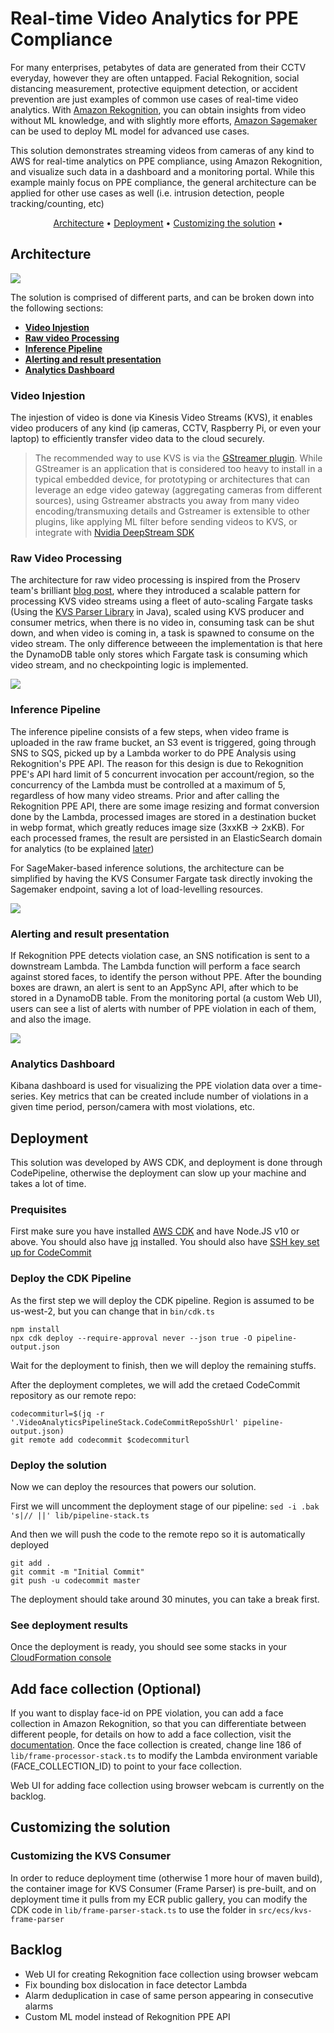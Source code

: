 # Real-time Video Analytics for PPE Compliance

For many enterprises, petabytes of data are generated from their CCTV everyday, however they are often untapped. Facial Rekognition, social distancing measurement, protective equipment detection, or accident prevention are just examples of common use cases of real-time video analytics. With [Amazon Rekognition](https://aws.amazon.com/rekognition/), you can obtain insights from video without ML knowledge, and with slightly more efforts, [Amazon Sagemaker](https://aws.amazon.com/sagemaker/) can be used to deploy ML model for advanced use cases.

This solution demonstrates streaming videos from cameras of any kind to AWS for real-time analytics on PPE compliance, using Amazon Rekognition, and visualize such data in a dashboard and a monitoring portal. While this example mainly focus on PPE compliance, the general architecture can be applied for other use cases as well (i.e. intrusion detection, people tracking/counting, etc)

<p align="center">
  <a href="#architecture">Architecture</a> •
  <a href="#deployment">Deployment</a> •
  <a href="#customizing the solution">Customizing the solution</a> •
</p>

## Architecture

<img src="doc/arch1.png" />

The solution is comprised of different parts, and can be broken down into the following sections:

* <b>[Video Injestion](#video-injestion) </b>
* <b>[Raw video Processing](#raw-video-processing) </b>
* <b>[Inference Pipeline](#inference-pipeline) </b>
* <b>[Alerting and result presentation](#alerting-and-result-presentation) </b>
* <b>[Analytics Dashboard](#analytics-dashboard) </b>

### Video Injestion

The injestion of video is done via Kinesis Video Streams (KVS), it enables video producers of any kind (ip cameras, CCTV, Raspberry Pi, or even your laptop) to efficiently transfer video data to the cloud securely. 

 > The recommended way to use KVS is via the [GStreamer plugin](https://docs.aws.amazon.com/kinesisvideostreams/latest/dg/examples-gstreamer-plugin.html). While GStreamer is an application that is considered too heavy to install in a typical embedded device, for prototyping or architectures that can leverage an edge video gateway (aggregating cameras from different sources), using Gstreamer abstracts you away from many video encoding/transmuxing details and Gstreamer is extensible to other plugins, like applying ML filter before sending videos to KVS, or integrate with [Nvidia DeepStream SDK](https://developer.nvidia.com/deepstream-sdk)

### Raw Video Processing

The architecture for raw video processing is inspired from the Proserv team's brilliant [blog post](https://aws.amazon.com/blogs/machine-learning/accelerating-the-deployment-of-ppe-detection-solution-to-comply-with-safety-guidelines/), where they introduced a scalable pattern for processing KVS video streams using a fleet of auto-scaling Fargate tasks (Using the [KVS Parser Library](https://github.com/aws/amazon-kinesis-video-streams-parser-library) in Java), scaled using KVS producer and consumer metrics, when there is no video in, consuming task can be shut down, and when video is coming in, a task is spawned to consume on the video stream. The only difference betweeen the implementation is that here the DynamoDB table only stores which Fargate task is consuming which video stream, and no checkpointing logic is implemented.

<img src="doc/blog-vidin.jpg" />

### Inference Pipeline

The inference pipeline consists of a few steps, when video frame is uploaded in the raw frame bucket, an S3 event is triggered, going through SNS to SQS, picked up by a Lambda worker to do PPE Analysis using Rekognition's PPE API. The reason for this design is due to Rekognition PPE's API hard limit of 5 concurrent invocation per account/region, so the concurrency of the Lambda must be controlled at a maximum of 5, regardless of how many video streams. Prior and after calling the Rekognition PPE API, there are some image resizing and format conversion done by the Lambda, processed images are stored in a destination bucket in webp format, which greatly reduces image size (3xxKB -> 2xKB). For each processed frames, the result are persisted in an ElasticSearch domain for analytics (to be explained [later](#analytics-dashboard))

For SageMaker-based inference solutions, the architecture can be simplified by having the KVS Consumer Fargate task directly invoking the Sagemaker endpoint, saving a lot of load-levelling resources.

<img src="doc/inf-pipeline.png" />

### Alerting and result presentation

If Rekognition PPE detects violation case, an SNS notification is sent to a downstream Lambda. The Lambda function will perform a face search against stored faces, to identify the person without PPE. After the bounding boxes are drawn, an alert is sent to an AppSync API, after which to be stored in a DynamoDB table. From the monitoring portal (a custom Web UI), users can see a list of alerts with number of PPE violation in each of them, and also the image.

<img src="doc/portal-ui.png" />

### Analytics Dashboard

Kibana dashboard is used for visualizing the PPE violation data over a time-series. Key metrics that can be created include number of violations in a given time period, person/camera with most violations, etc.

## Deployment

This solution was developed by AWS CDK, and deployment is done through CodePipeline, otherwise the deployment can slow up your machine and takes a lot of time.

### Prequisites

First make sure you have installed [AWS CDK](https://docs.aws.amazon.com/cdk/latest/guide/getting_started.html) and have Node.JS v10 or above. You should also have [jq](https://stedolan.github.io/jq/) installed. You should also have [SSH key set up for CodeCommit](https://docs.aws.amazon.com/codecommit/latest/userguide/setting-up-ssh-unixes.html)

### Deploy the CDK Pipeline

As the first step we will deploy the CDK pipeline. Region is assumed to be us-west-2, but you can change that in `bin/cdk.ts`

```
npm install
npx cdk deploy --require-approval never --json true -O pipeline-output.json
```

Wait for the deployment to finish, then we will deploy the remaining stuffs.

After the deployment completes, we will add the cretaed CodeCommit repository as our remote repo:
```
codecommiturl=$(jq -r '.VideoAnalyticsPipelineStack.CodeCommitRepoSshUrl' pipeline-output.json)
git remote add codecommit $codecommiturl
```

### Deploy the solution

Now we can deploy the resources that powers our solution.

First we will uncomment the deployment stage of our pipeline:
`sed -i .bak 's|// ||' lib/pipeline-stack.ts`

And then we will push the code to the remote repo so it is automatically deployed
```
git add .
git commit -m "Initial Commit"
git push -u codecommit master
```

The deployment should take around 30 minutes, you can take a break first.

### See deployment results

Once the deployment is ready, you should see some stacks in your [CloudFormation console](https://us-west-2.console.aws.amazon.com/cloudformation/home?region=us-west-2#/stacks/)

## Add face collection (Optional)

If you want to display face-id on PPE violation, you can add a face collection in Amazon Rekognition, so that you can differentiate between different people, for details on how to add a face collection, visit the [documentation](https://docs.aws.amazon.com/rekognition/latest/dg/create-collection-procedure.html). Once the face collection is created, change line 186 of `lib/frame-processor-stack.ts` to modify the Lambda environment variable (FACE_COLLECTION_ID) to point to your face collection.

Web UI for adding face collection using browser webcam is currently on the backlog.

## Customizing the solution

### Customizing the KVS Consumer

In order to reduce deployment time (otherwise 1 more hour of maven build), the container image for KVS Consumer (Frame Parser) is pre-built, and on deployment time it pulls from my ECR public gallery, you can modify the CDK code in `lib/frame-parser-stack.ts` to use the folder in `src/ecs/kvs-frame-parser`

## Backlog

* Web UI for creating Rekognition face collection using browser webcam
* Fix bounding box dislocation in face detector Lambda
* Alarm deduplication in case of same person appearing in consecutive alarms
* Custom ML model instead of Rekognition PPE API

